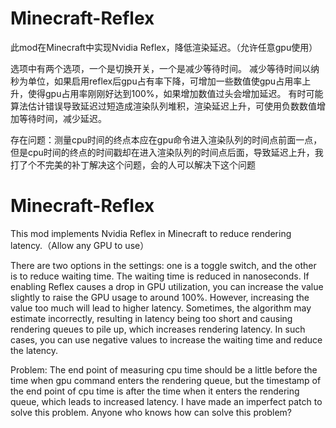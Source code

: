 # Minecraft-Reflex

此mod在Minecraft中实现Nvidia Reflex，降低渲染延迟。（允许任意gpu使用）

选项中有两个选项，一个是切换开关，一个是减少等待时间。
减少等待时间以纳秒为单位，如果启用reflex后gpu占有率下降，可增加一些数值使gpu占用率上升，使得gpu占用率刚刚好达到100%，如果增加数值过头会增加延迟。
有时可能算法估计错误导致延迟过短造成渲染队列堆积，渲染延迟上升，可使用负数数值增加等待时间，减少延迟。

存在问题：测量cpu时间的终点本应在gpu命令进入渲染队列的时间点前面一点，但是cpu时间的终点的时间戳却在进入渲染队列的时间点后面，导致延迟上升，我打了个不完美的补丁解决这个问题，会的人可以解决下这个问题

# Minecraft-Reflex

This mod implements Nvidia Reflex in Minecraft to reduce rendering latency.（Allow any GPU to use）

There are two options in the settings: one is a toggle switch, and the other is to reduce waiting time.
The waiting time is reduced in nanoseconds. If enabling Reflex causes a drop in GPU utilization, you can increase the value slightly to raise the GPU usage to around 100%. However, increasing the value too much will lead to higher latency.
Sometimes, the algorithm may estimate incorrectly, resulting in latency being too short and causing rendering queues to pile up, which increases rendering latency. In such cases, you can use negative values to increase the waiting time and reduce the latency.

Problem: The end point of measuring cpu time should be a little before the time when gpu command enters the rendering queue, but the timestamp of the end point of cpu time is after the time when it enters the rendering queue, which leads to increased latency. I have made an imperfect patch to solve this problem. Anyone who knows how can solve this problem?
